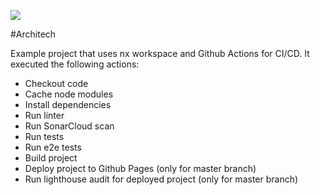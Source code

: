 ![](https://github.com/rafcik/GithubActions/workflows/CI/badge.svg)

#Architech

Example project that uses nx workspace and Github Actions for CI/CD. It executed the following actions:

* Checkout code
* Cache node modules
* Install dependencies
* Run linter
* Run SonarCloud scan
* Run tests
* Run e2e tests
* Build project
* Deploy project to Github Pages (only for master branch)
* Run lighthouse audit for deployed project (only for master branch)
